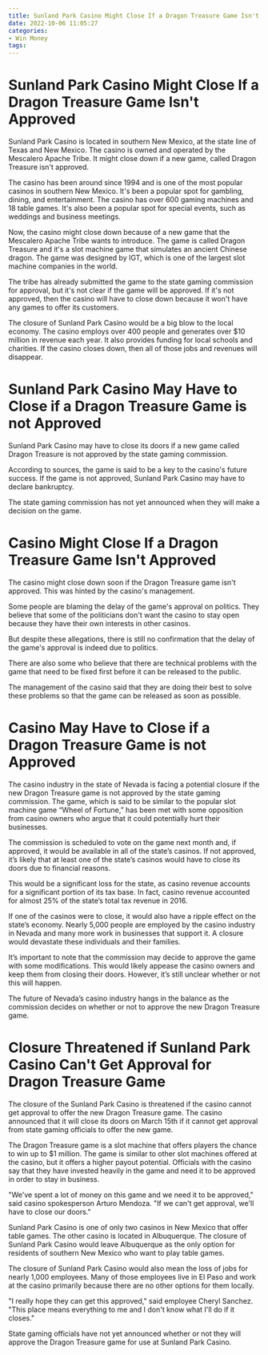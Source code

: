 ```yaml
---
title: Sunland Park Casino Might Close If a Dragon Treasure Game Isn't Approved
date: 2022-10-06 11:05:27
categories:
- Win Money
tags:
---
```



#  Sunland Park Casino Might Close If a Dragon Treasure Game Isn't Approved

Sunland Park Casino is located in southern New Mexico, at the state line of Texas and New Mexico. The casino is owned and operated by the Mescalero Apache Tribe. It might close down if a new game, called Dragon Treasure isn't approved.


The casino has been around since 1994 and is one of the most popular casinos in southern New Mexico. It's been a popular spot for gambling, dining, and entertainment. The casino has over 600 gaming machines and 18 table games. It's also been a popular spot for special events, such as weddings and business meetings.


Now, the casino might close down because of a new game that the Mescalero Apache Tribe wants to introduce. The game is called Dragon Treasure and it's a slot machine game that simulates an ancient Chinese dragon. The game was designed by IGT, which is one of the largest slot machine companies in the world.


The tribe has already submitted the game to the state gaming commission for approval, but it's not clear if the game will be approved. If it's not approved, then the casino will have to close down because it won't have any games to offer its customers.


The closure of Sunland Park Casino would be a big blow to the local economy. The casino employs over 400 people and generates over $10 million in revenue each year. It also provides funding for local schools and charities. If the casino closes down, then all of those jobs and revenues will disappear.

#  Sunland Park Casino May Have to Close if a Dragon Treasure Game is not Approved

Sunland Park Casino may have to close its doors if a new game called Dragon Treasure is not approved by the state gaming commission.

According to sources, the game is said to be a key to the casino's future success. If the game is not approved, Sunland Park Casino may have to declare bankruptcy.

The state gaming commission has not yet announced when they will make a decision on the game.

#  Casino Might Close If a Dragon Treasure Game Isn't Approved

The casino might close down soon if the Dragon Treasure game isn't approved. This was hinted by the casino's management.

Some people are blaming the delay of the game's approval on politics. They believe that some of the politicians don't want the casino to stay open because they have their own interests in other casinos.

But despite these allegations, there is still no confirmation that the delay of the game's approval is indeed due to politics.

There are also some who believe that there are technical problems with the game that need to be fixed first before it can be released to the public.

The management of the casino said that they are doing their best to solve these problems so that the game can be released as soon as possible.

#  Casino May Have to Close if a Dragon Treasure Game is not Approved

The casino industry in the state of Nevada is facing a potential closure if the new Dragon Treasure game is not approved by the state gaming commission. The game, which is said to be similar to the popular slot machine game “Wheel of Fortune,” has been met with some opposition from casino owners who argue that it could potentially hurt their businesses.

The commission is scheduled to vote on the game next month and, if approved, it would be available in all of the state’s casinos. If not approved, it’s likely that at least one of the state’s casinos would have to close its doors due to financial reasons.

This would be a significant loss for the state, as casino revenue accounts for a significant portion of its tax base. In fact, casino revenue accounted for almost 25% of the state’s total tax revenue in 2016.

If one of the casinos were to close, it would also have a ripple effect on the state’s economy. Nearly 5,000 people are employed by the casino industry in Nevada and many more work in businesses that support it. A closure would devastate these individuals and their families.

It’s important to note that the commission may decide to approve the game with some modifications. This would likely appease the casino owners and keep them from closing their doors. However, it’s still unclear whether or not this will happen.

The future of Nevada’s casino industry hangs in the balance as the commission decides on whether or not to approve the new Dragon Treasure game.

#  Closure Threatened if Sunland Park Casino Can't Get Approval for Dragon Treasure Game

The closure of the Sunland Park Casino is threatened if the casino cannot get approval to offer the new Dragon Treasure game. The casino announced that it will close its doors on March 15th if it cannot get approval from state gaming officials to offer the new game.

The Dragon Treasure game is a slot machine that offers players the chance to win up to $1 million. The game is similar to other slot machines offered at the casino, but it offers a higher payout potential. Officials with the casino say that they have invested heavily in the game and need it to be approved in order to stay in business.

"We've spent a lot of money on this game and we need it to be approved," said casino spokesperson Arturo Mendoza. "If we can't get approval, we'll have to close our doors."

Sunland Park Casino is one of only two casinos in New Mexico that offer table games. The other casino is located in Albuquerque. The closure of Sunland Park Casino would leave Albuquerque as the only option for residents of southern New Mexico who want to play table games.

The closure of Sunland Park Casino would also mean the loss of jobs for nearly 1,000 employees. Many of those employees live in El Paso and work at the casino primarily because there are no other options for them locally.

"I really hope they can get this approved," said employee Cheryl Sanchez. "This place means everything to me and I don't know what I'll do if it closes."

State gaming officials have not yet announced whether or not they will approve the Dragon Treasure game for use at Sunland Park Casino.